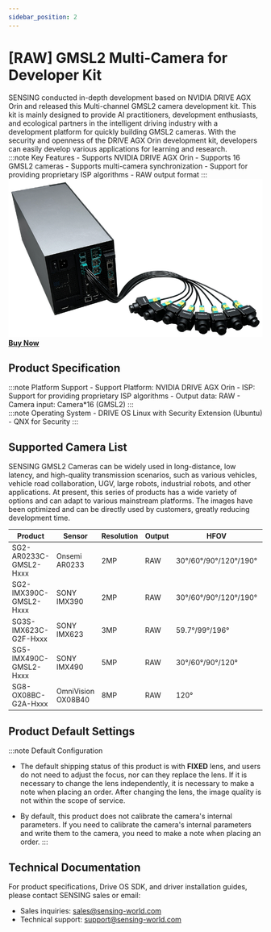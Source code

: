 ```yaml
---
sidebar_position: 2
---
```


# [RAW] GMSL2 Multi-Camera for Developer Kit

<div className="row">
  <div className="col col--8">
    SENSING conducted in-depth development based on NVIDIA DRIVE AGX Orin and released this Multi-channel GMSL2 camera development kit. This kit is mainly designed to provide AI practitioners, development enthusiasts, and ecological partners in the intelligent driving industry with a development platform for quickly building GMSL2 cameras. With the security and openness of the DRIVE AGX Orin development kit, developers can easily develop various applications for learning and research.
  </div>
  <div className="col col--4">
    :::note Key Features
    - Supports NVIDIA DRIVE AGX Orin
    - Supports 16 GMSL2 cameras
    - Supports multi-camera synchronization
    - Support for providing proprietary ISP algorithms
    - RAW output format
    :::
  </div>
</div>

<div style={{textAlign: 'center'}}>
    <img src="https://raw.githubusercontent.com/1214658495/myWikiFiles/main/2_2_NVIDIA_Drive_AGX_Orin/GMSL2_Multi-Camera_for_Developer_Kit.png" alt="GMSL2 Multi-Camera Kit" 
    style={{maxWidth: '60%', height:'auto'}} />
</div>

<div style={{textAlign: 'center', marginBottom: '2rem'}}>
    <a href="https://sensing-world.com/en/h-pd-102.html" target="_blank" rel="noopener noreferrer" 
       style={{backgroundColor: '#f0f0f0', padding: '10px 20px', display: 'inline-block', borderRadius: '5px', textDecoration: 'none'}}>
        <strong style={{color: '#000000', fontSize: '1.2em'}}>Buy Now</strong>
    </a>
</div>

## Product Specification

<div className="row">
  <div className="col col--6">
    :::note Platform Support
    - Support Platform: NVIDIA DRIVE AGX Orin
    - ISP: Support for providing proprietary ISP algorithms
    - Output data: RAW
    - Camera input: Camera*16 (GMSL2)
    :::
  </div>
  <div className="col col--6">
    :::note Operating System
    - DRIVE OS Linux with Security Extension (Ubuntu)
    - QNX for Security
    :::
  </div>
</div>

## Supported Camera List

SENSING GMSL2 Cameras can be widely used in long-distance, low latency, and high-quality transmission scenarios, such as various vehicles, vehicle road collaboration, UGV, large robots, industrial robots, and other applications. At present, this series of products has a wide variety of options and can adapt to various mainstream platforms. The images have been optimized and can be directly used by customers, greatly reducing development time.

| Product | Sensor | Resolution | Output | HFOV | Interface |
|---------|--------|------------|--------|------|-----------|
| SG2-AR0233C-GMSL2-Hxxx | Onsemi AR0233 | 2MP | RAW | 30°/60°/90°/120°/190° | GMSL2 |
| SG2-IMX390C-GMSL2-Hxxx | SONY IMX390 | 2MP | RAW | 30°/60°/90°/120°/190° | GMSL2 |
| SG3S-IMX623C-G2F-Hxxx | SONY IMX623 | 3MP | RAW | 59.7°/99°/196° | GMSL2 |
| SG5-IMX490C-GMSL2-Hxxx | SONY IMX490 | 5MP | RAW | 30°/60°/90°/120° | GMSL2 |
| SG8-OX08BC-G2A-Hxxx | OmniVision OX08B40 | 8MP | RAW | 120° | GMSL2 |

## Product Default Settings

:::note Default Configuration
- The default shipping status of this product is with **FIXED** lens, and users do not need to adjust the focus, nor can they replace the lens. If it is necessary to change the lens independently, it is necessary to make a note when placing an order. After changing the lens, the image quality is not within the scope of service.

- By default, this product does not calibrate the camera's internal parameters. If you need to calibrate the camera's internal parameters and write them to the camera, you need to make a note when placing an order.
:::


## Technical Documentation

For product specifications, Drive OS SDK, and driver installation guides, please contact SENSING sales or email:
- Sales inquiries: sales@sensing-world.com
- Technical support: support@sensing-world.com